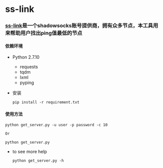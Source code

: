 # ss-link

### [ss-link]("www.ss-link.com")是一个shadowsocks账号提供商，拥有众多节点，本工具用来帮助用户找出ping值最低的节点

#### 依赖环境
* Python 2.7.10
	* requests
	* tqdm
	* lxml
	* pyping

* 安装

	```
	pip install -r requirement.txt
	```

#### 使用方法


```
python get_server.py -u user -p password -c 10

Or

python get_server.py
```

* to see more help

	```
	python get_server.py -h 
	```